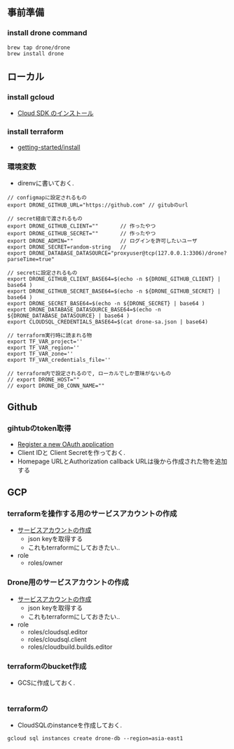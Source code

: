 ## 事前準備
### install drone command
```
brew tap drone/drone
brew install drone
```

## ローカル
### install gcloud
+ [Cloud SDK のインストール](https://cloud.google.com/sdk/downloads?hl=ja)

### install terraform
+ [getting-started/install](https://www.terraform.io/intro/getting-started/install.html)

### 環境変数
+ direnvに書いておく.
```
// configmapに設定されるもの
export DRONE_GITHUB_URL="https://github.com" // gitubのurl

// secret経由で渡されるもの
export DRONE_GITHUB_CLIENT=""       // 作ったやつ
export DRONE_GITHUB_SECRET=""       // 作ったやつ
export DRONE_ADMIN=""               // ログインを許可したいユーザ
export DRONE_SECRET=random-string   //
export DRONE_DATABASE_DATASOURCE="proxyuser@tcp(127.0.0.1:3306)/drone?parseTime=true"

// secretに設定されるもの
export DRONE_GITHUB_CLIENT_BASE64=$(echo -n ${DRONE_GITHUB_CLIENT} | base64 )
export DRONE_GITHUB_SECRET_BASE64=$(echo -n ${DRONE_GITHUB_SECRET} | base64 )
export DRONE_SECRET_BASE64=$(echo -n ${DRONE_SECRET} | base64 )
export DRONE_DATABASE_DATASOURCE_BASE64=$(echo -n ${DRONE_DATABASE_DATASOURCE} | base64 )
export CLOUDSQL_CREDENTIALS_BASE64=$(cat drone-sa.json | base64)

// terraform実行時に読まれる物
export TF_VAR_project=''
export TF_VAR_region=''
export TF_VAR_zone=''
export TF_VAR_credentials_file=''

// terraform内で設定されるので, ローカルでしか意味がないもの
// export DRONE_HOST=""
// export DRONE_DB_CONN_NAME=""
```

## Github
### gihtubのtoken取得
+ [Register a new OAuth application](https://github.com/settings/applications/new)
+ Client IDと Client Secretを作っておく.
+ Homepage URLとAuthorization callback URLは後から作成された物を追加する

## GCP
### terraformを操作する用のサービスアカウントの作成
+ [サービスアカウントの作成 ](docs/gcloud-iam.md)
  + json keyを取得する
  + これもterraformにしておきたい..
+ role
  + roles/owner

### Drone用のサービスアカウントの作成
+ [サービスアカウントの作成 ](docs/gcloud-iam.md)
  + json keyを取得する
  + これもterraformにしておきたい..
+ role
  + roles/cloudsql.editor
  + roles/cloudsql.client
  + roles/cloudbuild.builds.editor

### terraformのbucket作成
+ GCSに作成しておく.
```
```

### terraformの
+ CloudSQLのinstanceを作成しておく.
```
gcloud sql instances create drone-db --region=asia-east1
```





